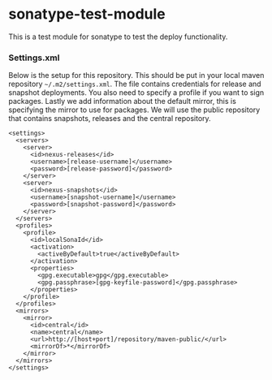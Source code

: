 # sonatype-test-module

This is a test module for sonatype to test the deploy functionality.

### Settings.xml

Below is the setup for this repository. This should be put in your local maven repository `~/.m2/settings.xml`.
The file contains credentials for release and snapshot deployments.
You also need to specify a profile if you want to sign packages.
Lastly we add information about the default mirror, this is specifying the mirror to use for packages. We will use the public repository that contains snapshots, releases and the central repository.
```
<settings>
  <servers>
    <server>
      <id>nexus-releases</id>
      <username>[release-username]</username>
      <password>[release-password]</password>
    </server>
    <server>
      <id>nexus-snapshots</id>
      <username>[snapshot-username]</username>
      <password>[snapshot-password]</password>
    </server>
  </servers>
  <profiles>
    <profile>
      <id>localSonaId</id>
      <activation>
        <activeByDefault>true</activeByDefault>
      </activation>
      <properties>
        <gpg.executable>gpg</gpg.executable>
        <gpg.passphrase>[gpg-keyfile-password]</gpg.passphrase>
      </properties>
    </profile>
  </profiles>
  <mirrors>
    <mirror>
      <id>central</id>
      <name>central</name>
      <url>http://[host+port]/repository/maven-public/</url>
      <mirrorOf>*</mirrorOf>
    </mirror>
  </mirrors>
</settings>
```
